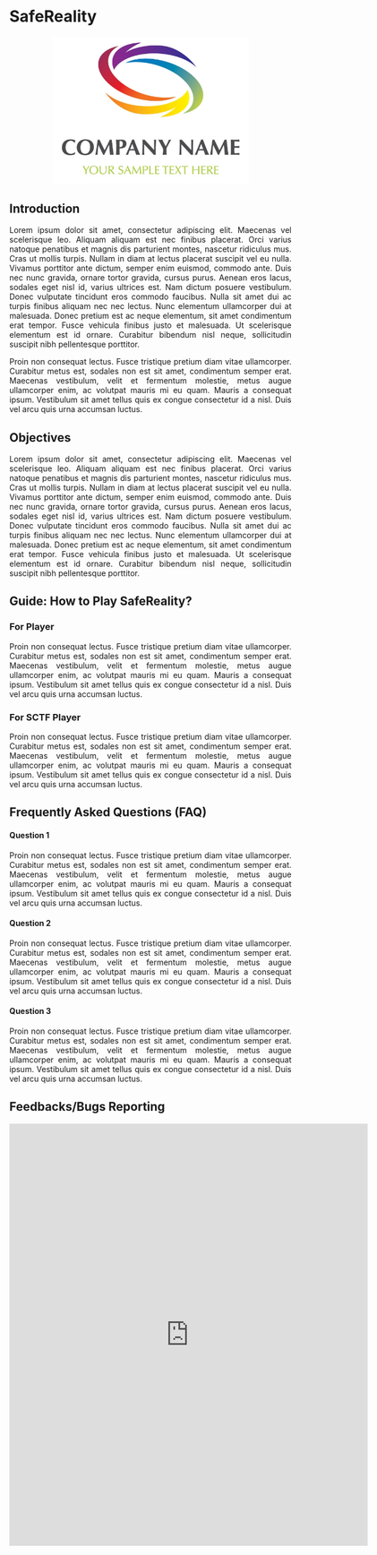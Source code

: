 <h1>SafeReality</h1>

<p align="center">
  <img src="companylogo.jpg" width="350" title="hover text">
</p>

<h2>Introduction</h2>
<p align="justify">
Lorem ipsum dolor sit amet, consectetur adipiscing elit. Maecenas vel scelerisque leo. Aliquam aliquam est nec finibus placerat. Orci varius natoque penatibus et magnis dis parturient montes, nascetur ridiculus mus. Cras ut mollis turpis. Nullam in diam at lectus placerat suscipit vel eu nulla. Vivamus porttitor ante dictum, semper enim euismod, commodo ante. Duis nec nunc gravida, ornare tortor gravida, cursus purus. Aenean eros lacus, sodales eget nisl id, varius ultrices est. Nam dictum posuere vestibulum. Donec vulputate tincidunt eros commodo faucibus. Nulla sit amet dui ac turpis finibus aliquam nec nec lectus. Nunc elementum ullamcorper dui at malesuada. Donec pretium est ac neque elementum, sit amet condimentum erat tempor. Fusce vehicula finibus justo et malesuada. Ut scelerisque elementum est id ornare. Curabitur bibendum nisl neque, sollicitudin suscipit nibh pellentesque porttitor.
</p>

<p align="justify">
Proin non consequat lectus. Fusce tristique pretium diam vitae ullamcorper. Curabitur metus est, sodales non est sit amet, condimentum semper erat. Maecenas vestibulum, velit et fermentum molestie, metus augue ullamcorper enim, ac volutpat mauris mi eu quam. Mauris a consequat ipsum. Vestibulum sit amet tellus quis ex congue consectetur id a nisl. Duis vel arcu quis urna accumsan luctus.
</p>

<h2>Objectives</h2>
<p align="justify">
Lorem ipsum dolor sit amet, consectetur adipiscing elit. Maecenas vel scelerisque leo. Aliquam aliquam est nec finibus placerat. Orci varius natoque penatibus et magnis dis parturient montes, nascetur ridiculus mus. Cras ut mollis turpis. Nullam in diam at lectus placerat suscipit vel eu nulla. Vivamus porttitor ante dictum, semper enim euismod, commodo ante. Duis nec nunc gravida, ornare tortor gravida, cursus purus. Aenean eros lacus, sodales eget nisl id, varius ultrices est. Nam dictum posuere vestibulum. Donec vulputate tincidunt eros commodo faucibus. Nulla sit amet dui ac turpis finibus aliquam nec nec lectus. Nunc elementum ullamcorper dui at malesuada. Donec pretium est ac neque elementum, sit amet condimentum erat tempor. Fusce vehicula finibus justo et malesuada. Ut scelerisque elementum est id ornare. Curabitur bibendum nisl neque, sollicitudin suscipit nibh pellentesque porttitor.
</p>

<h2>Guide: How to Play SafeReality?</h2>
<h3>For Player</h3>
<p align="justify">
Proin non consequat lectus. Fusce tristique pretium diam vitae ullamcorper. Curabitur metus est, sodales non est sit amet, condimentum semper erat. Maecenas vestibulum, velit et fermentum molestie, metus augue ullamcorper enim, ac volutpat mauris mi eu quam. Mauris a consequat ipsum. Vestibulum sit amet tellus quis ex congue consectetur id a nisl. Duis vel arcu quis urna accumsan luctus.
</p>

<h3>For SCTF Player</h3>
<p align="justify">
Proin non consequat lectus. Fusce tristique pretium diam vitae ullamcorper. Curabitur metus est, sodales non est sit amet, condimentum semper erat. Maecenas vestibulum, velit et fermentum molestie, metus augue ullamcorper enim, ac volutpat mauris mi eu quam. Mauris a consequat ipsum. Vestibulum sit amet tellus quis ex congue consectetur id a nisl. Duis vel arcu quis urna accumsan luctus.
</p>

<h2>Frequently Asked Questions (FAQ)</h2>
<h4>Question 1</h4>
<p align="justify">
Proin non consequat lectus. Fusce tristique pretium diam vitae ullamcorper. Curabitur metus est, sodales non est sit amet, condimentum semper erat. Maecenas vestibulum, velit et fermentum molestie, metus augue ullamcorper enim, ac volutpat mauris mi eu quam. Mauris a consequat ipsum. Vestibulum sit amet tellus quis ex congue consectetur id a nisl. Duis vel arcu quis urna accumsan luctus.
</p>

<h4>Question 2</h4>
<p align="justify">
Proin non consequat lectus. Fusce tristique pretium diam vitae ullamcorper. Curabitur metus est, sodales non est sit amet, condimentum semper erat. Maecenas vestibulum, velit et fermentum molestie, metus augue ullamcorper enim, ac volutpat mauris mi eu quam. Mauris a consequat ipsum. Vestibulum sit amet tellus quis ex congue consectetur id a nisl. Duis vel arcu quis urna accumsan luctus.
</p>

<h4>Question 3</h4>
<p align="justify">
Proin non consequat lectus. Fusce tristique pretium diam vitae ullamcorper. Curabitur metus est, sodales non est sit amet, condimentum semper erat. Maecenas vestibulum, velit et fermentum molestie, metus augue ullamcorper enim, ac volutpat mauris mi eu quam. Mauris a consequat ipsum. Vestibulum sit amet tellus quis ex congue consectetur id a nisl. Duis vel arcu quis urna accumsan luctus.
</p>

<h2>Feedbacks/Bugs Reporting</h2>
<iframe src="https://docs.google.com/forms/d/e/1FAIpQLSfTCzxHlmLBTDJzQ5-XcXZc1b_8I22vrUhUSR8NgNNsQaKoXQ/viewform?embedded=true" width="640" height="754" frameborder="0" marginheight="0" marginwidth="0">Loading...</iframe>
